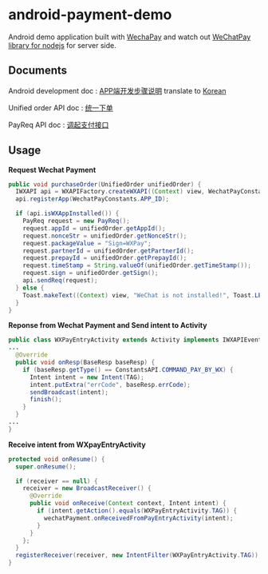 # android-payment-demo

Android demo application built with [WechaPay](https://pay.weixin.qq.com/index.php/core/home/login?return_url=%2F) and watch out [WeChatPay library for nodejs](https://github.com/flitto/wechatpay) for server side.

## Documents

Android development doc : [APP端开发步骤说明](https://pay.weixin.qq.com/wiki/doc/api/app/app.php?chapter=8_5) translate to [Korean](https://github.com/flitto/android-payment-demo/blob/master/ANDROID_DEV_DOC_KR.md)

Unified order API doc : [统一下单](https://pay.weixin.qq.com/wiki/doc/api/app/app.php?chapter=9_1)

PayReq API doc : [调起支付接口](https://pay.weixin.qq.com/wiki/doc/api/app/app.php?chapter=9_12&index=2)

## Usage

**Request Wechat Payment**
```java
public void purchaseOrder(UnifiedOrder unifiedOrder) {
  IWXAPI api = WXAPIFactory.createWXAPI((Context) view, WechatPayConstants.APP_ID);
  api.registerApp(WechatPayConstants.APP_ID);

  if (api.isWXAppInstalled()) {
    PayReq request = new PayReq();
    request.appId = unifiedOrder.getAppId();
    request.nonceStr = unifiedOrder.getNonceStr();
    request.packageValue = "Sign=WXPay";
    request.partnerId = unifiedOrder.getPartnerId();
    request.prepayId = unifiedOrder.getPrepayId();
    request.timeStamp = String.valueOf(unifiedOrder.getTimeStamp());
    request.sign = unifiedOrder.getSign();
    api.sendReq(request);
  } else {
    Toast.makeText((Context) view, "WeChat is not installed!", Toast.LENGTH_LONG).show();
  }
}
```

**Reponse from Wechat Payment and Send intent to Activity**
```java
public class WXPayEntryActivity extends Activity implements IWXAPIEventHandler {
...
  @Override
  public void onResp(BaseResp baseResp) {
    if (baseResp.getType() == ConstantsAPI.COMMAND_PAY_BY_WX) {
      Intent intent = new Intent(TAG);
      intent.putExtra("errCode", baseResp.errCode);
      sendBroadcast(intent);
      finish();
    }
  }
...
}
```

**Receive intent from WXpayEntryActivity**
```java
protected void onResume() {
  super.onResume();

  if (receiver == null) {
    receiver = new BroadcastReceiver() {
      @Override
      public void onReceive(Context context, Intent intent) {
        if (intent.getAction().equals(WXPayEntryActivity.TAG)) {
          wechatPayment.onReceivedFromPayEntryActivity(intent);
        }
      }
    };
  }
  registerReceiver(receiver, new IntentFilter(WXPayEntryActivity.TAG));
}
```

